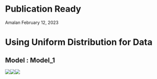 Publication Ready
================
Amalan
February 12, 2023

# Using Uniform Distribution for Data

## Model : Model_1

![](C:\Work\PhD\Simulation\RS_vs_OS_vs_MROS\Poisson%20Regression\Two_Variable\Uniform%20Distribution\Publication_Ready\Model_1\r1_Publication_Ready_files/figure-gfm/Identical%20r0%20Plots-1.png)<!-- -->![](C:\Work\PhD\Simulation\RS_vs_OS_vs_MROS\Poisson%20Regression\Two_Variable\Uniform%20Distribution\Publication_Ready\Model_1\r1_Publication_Ready_files/figure-gfm/Identical%20r0%20Plots-2.png)<!-- -->![](C:\Work\PhD\Simulation\RS_vs_OS_vs_MROS\Poisson%20Regression\Two_Variable\Uniform%20Distribution\Publication_Ready\Model_1\r1_Publication_Ready_files/figure-gfm/Identical%20r0%20Plots-3.png)<!-- -->
